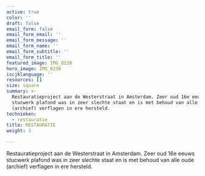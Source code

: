 ```yaml
---
active: true
color: ''
draft: false
email_form: false
email_form_email: ''
email_form_message: ''
email_form_name: ''
email_form_subtitle: ''
email_form_title: ''
featured_image: IMG_0230
hero_image: IMG_0230
iscjklanguage: ''
resources: []
size: square
summary: >-
  Restauratieproject aan de Westerstraat in Amsterdam. Zeer oud 16e eeuws
  stucwerk plafond was in zeer slechte staat en is met behoud van alle oude
  (archief) verflagen in ere hersteld.
technieken:
  - restauratie
title: RESTAURATIE
weight: 3

---
```


Restauratieproject aan de Westerstraat in Amsterdam. Zeer oud 16e eeuws stucwerk plafond was in zeer slechte staat en is met behoud van alle oude (archief) verflagen in ere hersteld.